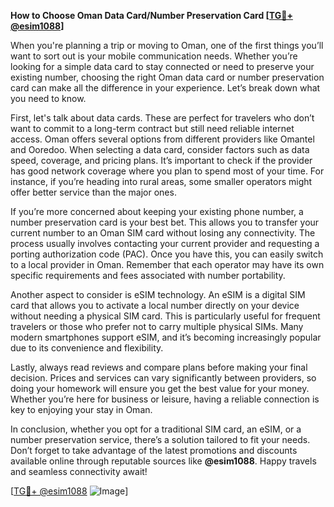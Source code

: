 **How to Choose Oman Data Card/Number Preservation Card [[TG💪+ @esim1088](https://t.me/s/esim1088)]**

When you're planning a trip or moving to Oman, one of the first things you’ll want to sort out is your mobile communication needs. Whether you’re looking for a simple data card to stay connected or need to preserve your existing number, choosing the right Oman data card or number preservation card can make all the difference in your experience. Let’s break down what you need to know.

First, let's talk about data cards. These are perfect for travelers who don’t want to commit to a long-term contract but still need reliable internet access. Oman offers several options from different providers like Omantel and Ooredoo. When selecting a data card, consider factors such as data speed, coverage, and pricing plans. It’s important to check if the provider has good network coverage where you plan to spend most of your time. For instance, if you’re heading into rural areas, some smaller operators might offer better service than the major ones.

If you’re more concerned about keeping your existing phone number, a number preservation card is your best bet. This allows you to transfer your current number to an Oman SIM card without losing any connectivity. The process usually involves contacting your current provider and requesting a porting authorization code (PAC). Once you have this, you can easily switch to a local provider in Oman. Remember that each operator may have its own specific requirements and fees associated with number portability.

Another aspect to consider is eSIM technology. An eSIM is a digital SIM card that allows you to activate a local number directly on your device without needing a physical SIM card. This is particularly useful for frequent travelers or those who prefer not to carry multiple physical SIMs. Many modern smartphones support eSIM, and it’s becoming increasingly popular due to its convenience and flexibility.

Lastly, always read reviews and compare plans before making your final decision. Prices and services can vary significantly between providers, so doing your homework will ensure you get the best value for your money. Whether you’re here for business or leisure, having a reliable connection is key to enjoying your stay in Oman.

In conclusion, whether you opt for a traditional SIM card, an eSIM, or a number preservation service, there’s a solution tailored to fit your needs. Don’t forget to take advantage of the latest promotions and discounts available online through reputable sources like **@esim1088**. Happy travels and seamless connectivity await!

[[TG💪+ @esim1088](https://t.me/s/esim1088) ![Image](https://i.postimg.cc/Y0z9fWf4/image.png)]
